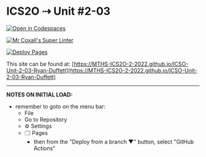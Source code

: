 # ICS2O ⇢ Unit #2-03

[![Open in Codespaces](https://classroom.github.com/assets/launch-codespace-f4981d0f882b2a3f0472912d15f9806d57e124e0fc890972558857b51b24a6f9.svg)](https://classroom.github.com/open-in-codespaces?assignment_repo_id=10560638)

[![Mr Coxall's Super Linter](https://github.com/MTHS-ICS2O-2-2022/ICSO-Unit-2-03-Ryan-Duffett/workflows/Mr%20Coxall's%20Super%20Linter/badge.svg)](https://github.com/MTHS-ICS2O-2-2022/ICSO-Unit-2-03-Ryan-Duffett/actions)

[![Deploy Pages](https://github.com/MTHS-ICS2O-2-2022/ICSO-Unit-2-03-Ryan-Duffett/workflows/Deploy%20Pages/badge.svg)](https://github.com/MTHS-ICS2O-2-2022/ICSO-Unit-2-03-Ryan-Duffett/actions)

This site can be found at: [https://MTHS-ICS2O-2-2022.github.io/ICSO-Unit-2-03-Ryan-Duffett](https://MTHS-ICS2O-2-2022.github.io/ICSO-Unit-2-03-Ryan-Duffett)

---

**NOTES ON INITIAL LOAD:**
- remember to goto on the menu bar:
  - File
  - Go to Repository
  - ⚙ Settings
  - 🗔 Pages
    - then from the "Deploy from a branch ▼" button, select "GitHub Actions"
